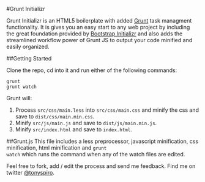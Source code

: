 #Grunt Initializr

Grunt Initializr is an HTML5 boilerplate with added [Grunt](http://gruntjs.com/) task managment functionality.  It is gives you an easy start to any web project by including the great foundation provided by [Bootstrap Initializr](http://www.initializr.com/) and also adds the streamlined workflow power of Grunt JS to output your code minified and easily organized.


##Getting Started

Clone the repo, cd into it and run either of the following commands:
```
grunt
grunt watch
```

Grunt will:<br>
1. Process <code>src/css/main.less</code> into <code>src/css/main.css</code> and minify the css and save to <code>dist/css/main.min.css</code>.<br>
2. Minify <code>src/js/main.js</code> and save to <code>dist/js/main.min.js</code>.<br>
3. Minify <code>src/index.html</code> and save to <code>index.html</code>.<br>

##Grunt.js
This file includes a less preprocessor, javascript minification, css minification, html minification and <code>grunt watch</code> which runs the command when any of the watch files are edited.

Feel free to fork, add / edit the process and send me feedback.  Find me on twitter [@tonyspiro](http://twitter.com/tonyspiro).
